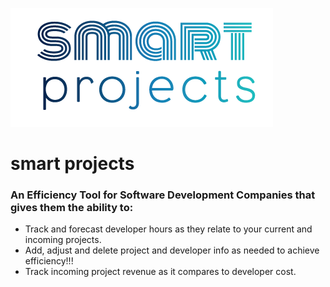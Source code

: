 ![alt text](./src/images/long-logo-smart-projects.png)

# smart projects

### An Efficiency Tool for Software Development Companies that gives them the ability to:
* Track and forecast developer hours as they relate to your current and incoming projects.
* Add, adjust and delete project and developer info as needed to achieve efficiency!!!
* Track incoming project revenue as it compares to developer cost.
